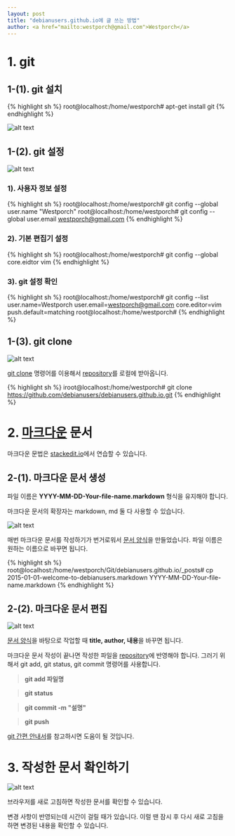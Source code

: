 ```yaml
---                               
layout: post
title: "debianusers.github.io에 글 쓰는 방법" 
author: <a href="mailto:westporch@gmail.com">Westporch</a>
---
```


# 1. git

## 1-(1). git 설치

{% highlight sh %}
root@localhost:/home/westporch# apt-get install git
{% endhighlight %}

 ![alt text](https://lh3.googleusercontent.com/-76XQQsw34nQ/Vs0PHrJkHFI/AAAAAAAACdg/FDnybSEE5Os/s512-Ic42/1.%252520git%252520%2525EC%252584%2525A4%2525EC%2525B9%252598_2016_02_23_09_16_42_751.png "git을 설치하는 모습")  

## 1-(2). git 설정

 ![alt text](https://lh3.googleusercontent.com/-XQ_Aj7k8Uz8/Vs0PHOQV_lI/AAAAAAAACdc/BafNfQVCWhE/s512-Ic42/2.%252520git%252520%2525EC%252584%2525A4%2525EC%2525A0%252595_2016_02_23_10_41_44_242.png "git을 설정하는 모습")  

### 1). 사용자 정보 설정

{% highlight sh %}
root@localhost:/home/westporch# git config --global user.name "Westporch"
root@localhost:/home/westporch# git config --global user.email westporch@gmail.com
{% endhighlight %}

### 2). 기본 편집기 설정

{% highlight sh %}
root@localhost:/home/westporch# git config --global core.eidtor vim
{% endhighlight %}

### 3). git 설정 확인

{% highlight sh %}
root@localhost:/home/westporch# git config --list
user.name=Westporch
user.email=westporch@gmail.com
core.editor=vim
push.default=matching
root@localhost:/home/westporch# 
{% endhighlight %}


## 1-(3). git clone

![alt text](https://lh3.googleusercontent.com/-2Ta9SgYmKp4/Vs0PHFmy0hI/AAAAAAAACeA/4malpHI5nrA/s512-Ic42/3.%252520git%252520clone_2016_02_23_10_18_25_247.png "git clone을 하는 모습")

[git clone](http://gitref.org/creating/#clone) 명령어를 이용해서 [repository](https://github.com/debianusers/debianusers.github.io.git)를 로컬에 받아옵니다.

{% highlight sh %}
iroot@localhost:/home/westporch# git clone https://github.com/debianusers/debianusers.github.io.git
{% endhighlight %}


# 2. [마크다운](https://guides.github.com/features/mastering-markdown/) 문서 

마크다운 문법은 [stackedit.io](https://stackedit.io/)에서 연습할 수 있습니다.

## 2-(1). 마크다운 문서 생성

파일 이름은 **YYYY-MM-DD-Your-file-name.markdown** 형식을 유지해야 합니다.

마크다운 문서의 확장자는 markdown, md 둘 다 사용할 수 있습니다.

![alt text](https://lh3.googleusercontent.com/-fi2IKiTjaXk/Vs0PIBrKQfI/AAAAAAAACeA/AWrS-F-u3js/s512-Ic42/4-%2525281%252529.%252520%2525EB%2525AC%2525B8%2525EC%252584%25259C%252520%2525EC%252583%25259D%2525EC%252584%2525B1_2016_02_24_10_02_26_14.png "마크다운 문서를 생성하는 모습")

매번 마크다운 문서를 작성하기가 번거로워서 [문서 양식](https://raw.githubusercontent.com/debianusers/debianusers.github.io/master/_posts/2015-01-01-welcome-to-debianusers.markdown)을 만들었습니다. 파일 이름은 원하는 이름으로 바꾸면 됩니다.

{% highlight sh %}
root@localhost:/home/westporch/Git/debianusers.github.io/_posts# cp 2015-01-01-welcome-to-debianusers.markdown YYYY-MM-DD-Your-file-name.markdown
{% endhighlight %}

## 2-(2). 마크다운 문서 편집

![alt text](https://lh3.googleusercontent.com/-t86hm6mXutw/Vs0PJKDdkOI/AAAAAAAACeA/AYpt0jjU4Wc/s512-Ic42/4-%2525282%252529.%252520%2525EB%2525AC%2525B8%2525EC%252584%25259C%252520%2525EC%252597%252585%2525EB%2525A1%25259C%2525EB%252593%25259C_2016_02_24_10_03_40_61.png "마크다운 문서를 편집하는 모습")

[문서 양식](https://raw.githubusercontent.com/debianusers/debianusers.github.io/master/_posts/2015-01-01-welcome-to-debianusers.markdown)을 바탕으로 작업할 때 **title, author, 내용**을 바꾸면 됩니다.

마크다운 문서 작성이 끝나면 작성한 파일을 [repository](https://github.com/debianusers/debianusers.github.io.git)에 반영해야 합니다. 그러기 위해서 git add, git status, git commit 명령어를 사용합니다.

> **git add 파일명**

> **git status**

> **git commit -m "설명"**

> **git push**

[git 간편 안내서](https://rogerdudler.github.io/git-guide/index.ko.html)를 참고하시면 도움이 될 것입니다.


# 3. 작성한 문서 확인하기

![alt text](https://lh3.googleusercontent.com/--1bokIylpwY/Vs0PJPxtnNI/AAAAAAAACeA/09hW5n-R-mA/s512-Ic42/5.%252520%2525EC%252597%252585%2525EB%2525A1%25259C%2525EB%252593%25259C%2525EB%252590%25259C%252520%2525EB%2525AC%2525B8%2525EC%252584%25259C%252520%2525ED%252599%252595%2525EC%25259D%2525B8_2016_02_24_10_07_19_911.png "작성한 문서를 웹 브라우저에서 확인하는 모습")

브라우저를 새로 고침하면 작성한 문서를 확인할 수 있습니다.

변경 사항이 반영되는데 시간이 걸릴 때가 있습니다. 이럴 땐 잠시 후 다시 새로 고침을 하면 변경된 내용을 확인할 수 있습니다.
